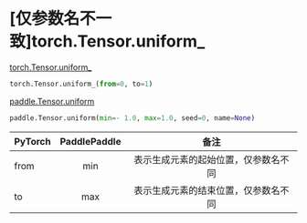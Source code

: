# [仅参数名不一致]torch.Tensor.uniform_

[torch.Tensor.uniform_](https://pytorch.org/docs/stable/generated/torch.Tensor.uniform_.html#torch-tensor-uniform)

```python
torch.Tensor.uniform_(from=0, to=1)
```

[paddle.Tensor.uniform](https://www.paddlepaddle.org.cn/documentation/docs/zh/api/paddle/Tensor_cn.html#uniform-min-1-0-max-1-0-seed-0-name-none)

```python
paddle.Tensor.uniform(min=- 1.0, max=1.0, seed=0, name=None)
```

| PyTorch | PaddlePaddle |                 备注                 |
| ------- | :----------: | :----------------------------------: |
| from    |     min      | 表示生成元素的起始位置，仅参数名不同 |
| to      |     max      | 表示生成元素的结束位置，仅参数名不同 |
